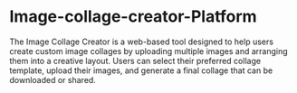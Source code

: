 # Image-collage-creator-Platform
The Image Collage Creator is a web-based tool designed to help users create custom image collages by uploading multiple images and arranging them into a creative layout. Users can select their preferred collage template, upload their images, and generate a final collage that can be downloaded or shared.


